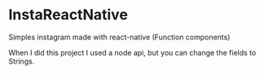 # InstaReactNative
Simples instagram made with react-native (Function components)

When I did this project I used a node api, but you can change the fields to Strings.